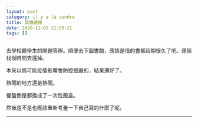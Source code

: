 ```yaml
---
layout: post
category: il y a là cendre
title: 某種選擇
date: 2020-12-03 21:58:21
tags: []
---
```


去學校聽學生的開題答辯。順便去下圖書館，應該是借的書都超期很久了吧。應該找個時間去還掉。

本來以爲可能疫情影響會防控很嚴的，結果還好了。

熱鬧的地方還是熱鬧。

餐盤倒是都換成了一次性飯盒。

然後是不是也應該重新考量一下自己寫的什麼了呢。

------





